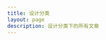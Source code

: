 ```yaml
---
title: 设计分类
layout: page
description: 设计分类下的所有文章
---
```


<script setup>
import { data as posts } from '../.vitepress/posts.data.js'
import { computed } from 'vue'

const categoryPosts = computed(() => {
  return posts.filter(post => 
    post.frontmatter.category === '设计'
  ).sort((a, b) => new Date(b.frontmatter.date) - new Date(a.frontmatter.date))
})

const formatDate = (date) => {
  return new Date(date).toLocaleDateString('zh-CN', {
    year: 'numeric',
    month: 'long',
    day: 'numeric'
  })
}
</script>

<template>
  <div class="category-container">
    <div class="category-header">
      <h1 class="category-title">🎨 设计</h1>
      <p class="category-description">探讨UI/UX设计、视觉设计和用户体验相关内容</p>
      <div class="category-stats">
        <span class="post-count">{{ categoryPosts.length }} 篇文章</span>
      </div>
    </div>

    <div class="empty-state">
      <div class="empty-icon">🚧</div>
      <h3>开发中</h3>
      <p>设计分类下的内容正在开发中，敬请期待！</p>
      <div class="topics-preview">
        <h4>即将包含的主题：</h4>
        <ul>
          <li>UI/UX 设计原则</li>
          <li>设计工具使用技巧</li>
          <li>色彩搭配和排版</li>
          <li>用户体验优化</li>
        </ul>
      </div>
    </div>
  </div>
</template>

<style scoped>
.category-container {
  max-width: 1200px;
  margin: 0 auto;
  padding: 2rem;
}

.category-header {
  text-align: center;
  margin-bottom: 3rem;
}

.category-title {
  font-size: 2.5rem;
  font-weight: 700;
  color: var(--vp-c-brand);
  margin-bottom: 1rem;
}

.category-description {
  color: var(--vp-c-text-2);
  font-size: 1.125rem;
  margin-bottom: 1.5rem;
}

.category-stats {
  background: var(--vp-c-bg-alt);
  padding: 0.75rem 1.5rem;
  border-radius: 2rem;
  border: 1px solid var(--vp-c-divider-light);
  display: inline-block;
}

.post-count {
  color: var(--vp-c-text-1);
  font-weight: 500;
}

.empty-state {
  text-align: center;
  padding: 4rem 2rem;
  color: var(--vp-c-text-2);
}

.empty-icon {
  font-size: 4rem;
  margin-bottom: 1rem;
}

.empty-state h3 {
  color: var(--vp-c-text-1);
  margin-bottom: 0.5rem;
  font-size: 1.5rem;
}

.topics-preview {
  margin-top: 2rem;
  text-align: left;
  max-width: 500px;
  margin-left: auto;
  margin-right: auto;
}

.topics-preview h4 {
  color: var(--vp-c-text-1);
  margin-bottom: 1rem;
  text-align: center;
}

.topics-preview ul {
  list-style: none;
  padding: 0;
}

.topics-preview li {
  padding: 0.5rem 0;
  border-bottom: 1px solid var(--vp-c-divider-light);
}

.topics-preview li:last-child {
  border-bottom: none;
}

@media (max-width: 768px) {
  .category-container {
    padding: 1rem;
  }
  
  .category-title {
    font-size: 2rem;
  }
}
</style>